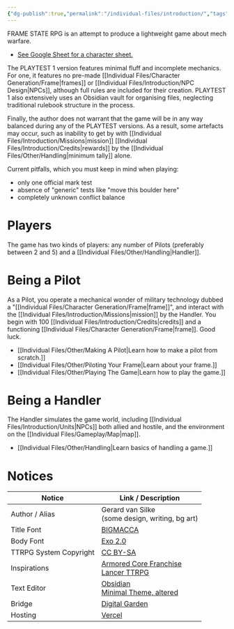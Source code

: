 ```yaml
---
{"dg-publish":true,"permalink":"/individual-files/introduction/","tags":["gardenEntry"]}
---
```


FRAME STATE RPG is an attempt to produce a lightweight game about mech warfare. 
* [See Google Sheet for a character sheet.](https://docs.google.com/spreadsheets/d/1ZKpCgH2fd1nbUWRz3xMhdWFkJTIbK3ZiY1GRk2w310Y/edit?usp=sharing)

The PLAYTEST 1 version features minimal fluff and incomplete mechanics. For one, it features no pre-made [[Individual Files/Character Generation/Frame\|frames]] or [[Individual Files/Introduction/NPC Design\|NPCs]], although full rules are included for their creation. PLAYTEST 1 also extensively uses an Obsidian vault for organising files, neglecting traditional rulebook structure in the process.

Finally, the author does not warrant that the game will be in any way balanced during any of the PLAYTEST versions. As a result, some artefacts may occur, such as inability to get by with [[Individual Files/Introduction/Missions\|mission]] [[Individual Files/Introduction/Credits\|rewards]] by the [[Individual Files/Other/Handling\|minimum tally]] alone.

Current pitfalls, which you must keep in mind when playing: 
* only one official mark test
* absence of "generic" tests like "move this boulder here"
* completely unknown conflict balance

# Players
The game has two kinds of players: any number of Pilots (preferably between 2 and 5) and a [[Individual Files/Other/Handling\|Handler]].

# Being a Pilot
As a Pilot, you operate a mechanical wonder of military technology dubbed a "[[Individual Files/Character Generation/Frame\|frame]]", and interact with the [[Individual Files/Introduction/Missions\|mission]] by the Handler. You begin with 100 [[Individual Files/Introduction/Credits\|credits]] and a functioning [[Individual Files/Character Generation/Frame\|frame]]. Good luck.
* [[Individual Files/Other/Making A Pilot\|Learn how to make a pilot from scratch.]]
* [[Individual Files/Other/Piloting Your Frame\|Learn about your frame.]]
* [[Individual Files/Other/Playing The Game\|Learn how to play the game.]]
  
# Being a Handler
The Handler simulates the game world, including [[Individual Files/Introduction/Units\|NPCs]] both allied and hostile, and the environment on the [[Individual Files/Gameplay/Map\|map]].
* [[Individual Files/Other/Handling\|Learn basics of handling a game.]]

# Notices


| Notice                 | Link / Description                                                                                                     |
| ---------------------- | ---------------------------------------------------------------------------------------------------------------------- |
| Author / Alias         | Gerard van Silke<br>(some design, writing, bg art)                                                                     |
| Title Font             | [BIGMACCA](https://www.cdnfonts.com/bigmacca.font)                                                                     |
| Body Font              | [Exo 2.0](https://www.cdnfonts.com/exo-20.font)                                                                        |
| TTRPG System Copyright | [CC BY-SA](https://creativecommons.org/licenses/by-sa/4.0/)                                                            |
| Inspirations           | [Armored Core Franchise](https://en.wikipedia.org/wiki/Armored_Core)<br>[Lancer TTRPG](https://massifpress.com/lancer) |
| Text Editor            | [Obsidian](https://obsidian.md)<br>[Minimal Theme, altered](https://github.com/SlRvb/Obsidian--ITS-Theme)              |
| Bridge                 | [Digital Garden](https://dg-docs.ole.dev)                                                                              |
| Hosting                | [Vercel](https://vercel.com)                                                                                           |
